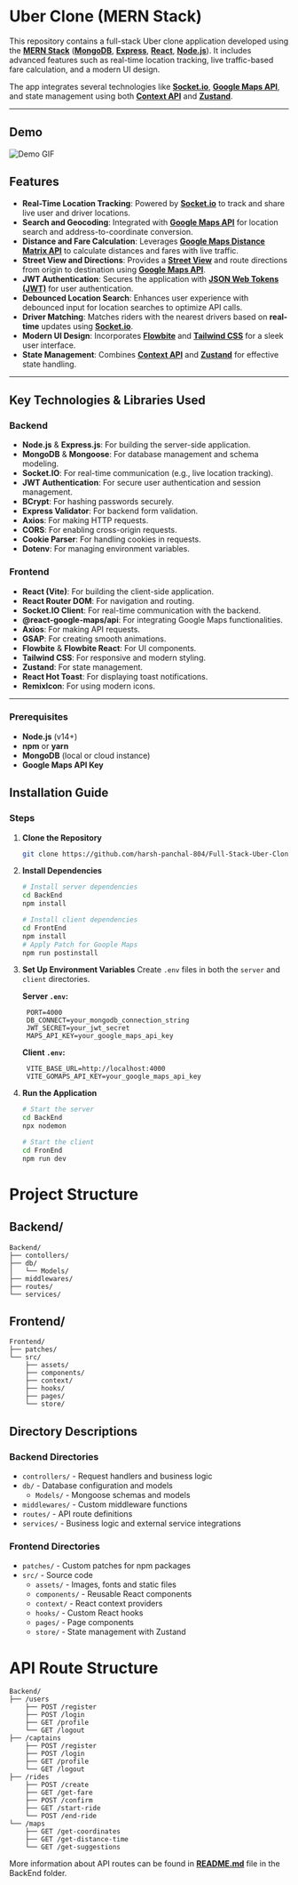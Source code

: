 # Uber Clone (MERN Stack)

This repository contains a full-stack Uber clone application developed using the **[MERN Stack](https://www.mongodb.com/mern-stack)** (**[MongoDB](https://www.mongodb.com/)**, **[Express](https://expressjs.com/)**, **[React](https://react.dev/)**, **[Node.js](https://nodejs.org/)**). It includes advanced features such as real-time location tracking, live traffic-based fare calculation, and a modern UI design.

The app integrates several technologies like **[Socket.io](https://socket.io/)**, **[Google Maps API](https://developers.google.com/maps/documentation)**, and state management using both **[Context API](https://react.dev/learn/passing-data-deeply-with-context)** and **[Zustand](https://docs.pmnd.rs/zustand/getting-started/introduction)**.

---
## Demo

![Demo GIF](resources/chatty-video.gif)

## Features

- **Real-Time Location Tracking**: Powered by [**Socket.io**](https://socket.io/) to track and share live user and driver locations.
- **Search and Geocoding**: Integrated with [**Google Maps API**](https://developers.google.com/maps/documentation) for location search and address-to-coordinate conversion.
- **Distance and Fare Calculation**: Leverages [**Google Maps Distance Matrix API**](https://developers.google.com/maps/documentation/distance-matrix/start) to calculate distances and fares with live traffic.
- **Street View and Directions**: Provides a [**Street View**](https://developers.google.com/maps/documentation/streetview/start) and route directions from origin to destination using [**Google Maps API**](https://developers.google.com/maps/documentation).
- **JWT Authentication**: Secures the application with [**JSON Web Tokens (JWT)**](https://jwt.io/) for user authentication.
- **Debounced Location Search**: Enhances user experience with debounced input for location searches to optimize API calls.
- **Driver Matching**: Matches riders with the nearest drivers based on **real-time** updates using [**Socket.io**](https://socket.io/).
- **Modern UI Design**: Incorporates [**Flowbite**](https://flowbite.com/) and [**Tailwind CSS**](https://tailwindcss.com/) for a sleek user interface.
- **State Management**: Combines [**Context API**](https://react.dev/learn/passing-data-deeply-with-context) and [**Zustand**](https://docs.pmnd.rs/zustand/getting-started/introduction) for effective state handling.


---
## Key Technologies & Libraries Used

### Backend
- **Node.js** & **Express.js**: For building the server-side application.
- **MongoDB** & **Mongoose**: For database management and schema modeling.
- **Socket.IO**: For real-time communication (e.g., live location tracking).
- **JWT Authentication**: For secure user authentication and session management.
- **BCrypt**: For hashing passwords securely.
- **Express Validator**: For backend form validation.
- **Axios**: For making HTTP requests.
- **CORS**: For enabling cross-origin requests.
- **Cookie Parser**: For handling cookies in requests.
- **Dotenv**: For managing environment variables.

### Frontend
- **React (Vite)**: For building the client-side application.
- **React Router DOM**: For navigation and routing.
- **Socket.IO Client**: For real-time communication with the backend.
- **@react-google-maps/api**: For integrating Google Maps functionalities.
- **Axios**: For making API requests.
- **GSAP**: For creating smooth animations.
- **Flowbite** & **Flowbite React**: For UI components.
- **Tailwind CSS**: For responsive and modern styling.
- **Zustand**: For state management.
- **React Hot Toast**: For displaying toast notifications.
- **RemixIcon**: For using modern icons.

---
### Prerequisites
- **Node.js** (v14+)
- **npm** or **yarn**
- **MongoDB** (local or cloud instance)
- **Google Maps API Key**

## Installation Guide
### Steps

1. **Clone the Repository**
   ```bash
   git clone https://github.com/harsh-panchal-804/Full-Stack-Uber-Clone
   ```

2. **Install Dependencies**
   ```bash
   # Install server dependencies
   cd BackEnd
   npm install

   # Install client dependencies
   cd FrontEnd
   npm install 
   # Apply Patch for Goople Maps
   npm run postinstall
   ```

3. **Set Up Environment Variables**
   Create `.env` files in both the `server` and `client` directories.

   **Server `.env`:**
   ```env
    PORT=4000
    DB_CONNECT=your_mongodb_connection_string
    JWT_SECRET=your_jwt_secret
    MAPS_API_KEY=your_google_maps_api_key
   ```
   
   **Client `.env`:**
   ```env
    VITE_BASE_URL=http://localhost:4000
    VITE_GOMAPS_API_KEY=your_google_maps_api_key
   ```
    
4. **Run the Application**
   ```bash
   # Start the server
   cd BackEnd
   npx nodemon

   # Start the client
   cd FronEnd
   npm run dev
   ```
# Project Structure

## Backend/
```
Backend/
├── contollers/
├── db/
│   └── Models/
├── middlewares/
├── routes/
└── services/
```

## Frontend/
```
Frontend/
├── patches/
└── src/
    ├── assets/
    ├── components/
    ├── context/
    ├── hooks/
    ├── pages/
    └── store/
```

## Directory Descriptions

### Backend Directories
- `controllers/` - Request handlers and business logic
- `db/` - Database configuration and models
  - `Models/` - Mongoose schemas and models
- `middlewares/` - Custom middleware functions
- `routes/` - API route definitions 
- `services/` - Business logic and external service integrations

### Frontend Directories
- `patches/` - Custom patches for npm packages
- `src/` - Source code
  - `assets/` - Images, fonts and static files
  - `components/` - Reusable React components
  - `context/` - React context providers 
  - `hooks/` - Custom React hooks
  - `pages/` - Page components
  - `store/` - State management with Zustand

# API Route Structure
```
Backend/
├── /users
    ├── POST /register
    ├── POST /login
    ├── GET /profile
    └── GET /logout
├── /captains
    ├── POST /register
    ├── POST /login
    ├── GET /profile
    └── GET /logout
├── /rides
    ├── POST /create
    ├── GET /get-fare
    ├── POST /confirm
    ├── GET /start-ride
    └── POST /end-ride
└── /maps
    ├── GET /get-coordinates
    ├── GET /get-distance-time
    └── GET /get-suggestions
```
More information about API routes can be found in **[README.md](./BackEnd/README.md)** file in the BackEnd folder.


